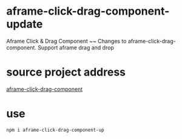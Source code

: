# aframe-click-drag-component-update
Aframe Click &amp; Drag Component ~~ Changes to aframe-click-drag-component. Support aframe drag and drop
# source project address
[aframe-click-drag-component](https://github.com/jesstelford/aframe-click-drag-component)
# use
```bash
npm i aframe-click-drag-component-up
```